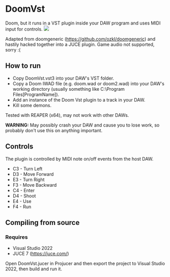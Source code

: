 # DoomVst
Doom, but it runs in a VST plugin inside your DAW program and uses MIDI input for controls.
<img src="https://github.com/michael-truscott/DoomVst/blob/master/docs/DoomVst.png">

Adapted from doomgeneric (https://github.com/ozkl/doomgeneric) and hastily hacked together into a JUCE plugin. Game audio not supported, sorry :(

## How to run
- Copy DoomVst.vst3 into your DAW's VST folder.
- Copy a Doom IWAD file (e.g. doom.wad or doom2.wad) into your DAW's working directory (usually something like C:\Program Files\[ProgramName]).
- Add an instance of the Doom Vst plugin to a track in your DAW.
- Kill some demons.

Tested with REAPER (x64), may not work with other DAWs.

**WARNING:** May possibly crash your DAW and cause you to lose work, so probably don't use this on anything important.

## Controls
The plugin is controlled by MIDI note on/off events from the host DAW.
- C3 - Turn Left
- D3 - Move Forward
- E3 - Turn Right
- F3 - Move Backward  
- C4 - Enter
- D4 - Shoot
- E4 - Use
- F4 - Run

## Compiling from source
### Requires
- Visual Studio 2022
- JUCE 7 (https://juce.com/)

Open DoomVst.jucer in Projucer and then export the project to Visual Studio 2022, then build and run it.
